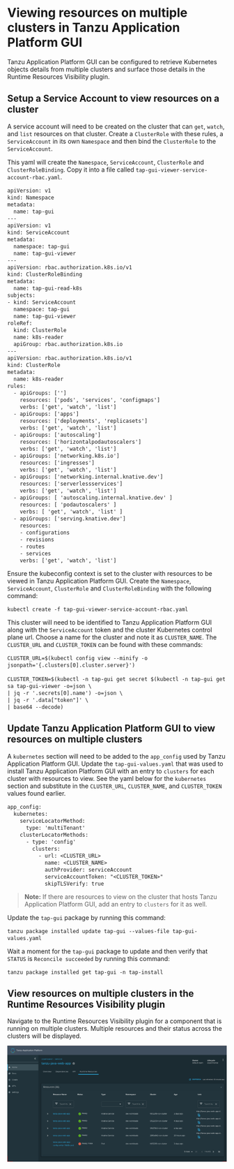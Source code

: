 # Viewing resources on multiple clusters in Tanzu Application Platform GUI

Tanzu Application Platform GUI can be configured to retrieve Kubernetes objects details from multiple clusters and surface those details in the Runtime Resources Visibility plugin.

## Setup a Service Account to view resources on a cluster

A service account will need to be created on the cluster that can `get`, `watch`, and `list` resources on that cluster. Create a `ClusterRole` with these rules, a `ServiceAccount` in its own `Namespace` and then bind the `ClusterRole` to the `ServiceAccount`.

This yaml will create the `Namespace`, `ServiceAccount`, `ClusterRole` and `ClusterRoleBinding`. Copy it into a file called `tap-gui-viewer-service-account-rbac.yaml`.

```
apiVersion: v1
kind: Namespace
metadata:
  name: tap-gui
---
apiVersion: v1
kind: ServiceAccount
metadata:
  namespace: tap-gui
  name: tap-gui-viewer
---
apiVersion: rbac.authorization.k8s.io/v1
kind: ClusterRoleBinding
metadata:
  name: tap-gui-read-k8s
subjects:
- kind: ServiceAccount
  namespace: tap-gui
  name: tap-gui-viewer
roleRef:
  kind: ClusterRole
  name: k8s-reader
  apiGroup: rbac.authorization.k8s.io
---
apiVersion: rbac.authorization.k8s.io/v1
kind: ClusterRole
metadata:
  name: k8s-reader
rules:
  - apiGroups: ['']
    resources: ['pods', 'services', 'configmaps']
    verbs: ['get', 'watch', 'list']
  - apiGroups: ['apps']
    resources: ['deployments', 'replicasets']
    verbs: ['get', 'watch', 'list']
  - apiGroups: ['autoscaling']
    resources: ['horizontalpodautoscalers']
    verbs: ['get', 'watch', 'list']
  - apiGroups: ['networking.k8s.io']
    resources: ['ingresses']
    verbs: ['get', 'watch', 'list']
  - apiGroups: ['networking.internal.knative.dev']
    resources: ['serverlessservices']
    verbs: ['get', 'watch', 'list']
  - apiGroups: [ 'autoscaling.internal.knative.dev' ]
    resources: [ 'podautoscalers' ]
    verbs: [ 'get', 'watch', 'list' ]
  - apiGroups: ['serving.knative.dev']
    resources:
    - configurations
    - revisions
    - routes
    - services
    verbs: ['get', 'watch', 'list']
```

Ensure the kubeconfig context is set to the cluster with resources to be viewed in Tanzu Application Platform GUI. Create the `Namespace`, `ServiceAccount`, `ClusterRole` and `ClusterRoleBinding` with the following command:

```
kubectl create -f tap-gui-viewer-service-account-rbac.yaml
```

This cluster will need to be identified to Tanzu Application Platform GUI along with the `ServiceAccount` token and the cluster Kubernetes control plane url. Choose a name for the cluster and note it as `CLUSTER_NAME`. The `CLUSTER_URL` and `CLUSTER_TOKEN` can be found with these commands:

```
CLUSTER_URL=$(kubectl config view --minify -o jsonpath='{.clusters[0].cluster.server}')

CLUSTER_TOKEN=$(kubectl -n tap-gui get secret $(kubectl -n tap-gui get sa tap-gui-viewer -o=json \
| jq -r '.secrets[0].name') -o=json \
| jq -r '.data["token"]' \
| base64 --decode)
```

## Update Tanzu Application Platform GUI to view resources on multiple clusters

A `kubernetes` section will need to be added to the `app_config` used by Tanzu Application Platform GUI. Update the `tap-gui-values.yaml` that was used to install Tanzu Application Platform GUI with an entry to `clusters` for each cluster with resources to view. See the yaml below for the `kubernetes` section and substitute in the `CLUSTER_URL`, `CLUSTER_NAME`, and `CLUSTER_TOKEN` values found earlier.

```
app_config:
  kubernetes:
    serviceLocatorMethod:
      type: 'multiTenant'
    clusterLocatorMethods:
      - type: 'config'
        clusters:
          - url: <CLUSTER_URL>
            name: <CLUSTER_NAME>
            authProvider: serviceAccount
            serviceAccountToken: "<CLUSTER_TOKEN>"
            skipTLSVerify: true
```
>**Note:** If there are resources to view on the cluster that hosts Tanzu Application Platform GUI, add an entry to `clusters` for it as well.

Update the `tap-gui` package by running this command:

```
tanzu package installed update tap-gui --values-file tap-gui-values.yaml
```

Wait a moment for the `tap-gui` package to update and then verify that `STATUS` is `Reconcile succeeded` by running this command:

```
tanzu package installed get tap-gui -n tap-install
```

## View resources on multiple clusters in the Runtime Resources Visibility plugin

Navigate to the Runtime Resources Visibility plugin for a component that is running on multiple clusters. Multiple resources and their status across the clusters will be displayed.

![Tanzu Application Platform Runtime Resources](./images/tap-gui-multiple-clusters.png)